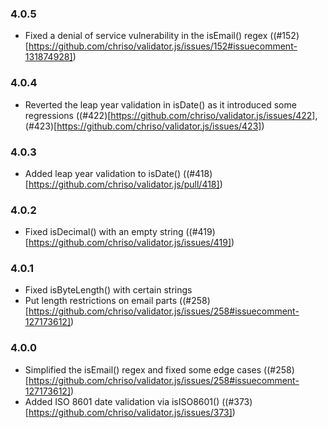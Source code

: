 ### 4.0.5

- Fixed a denial of service vulnerability in the isEmail() regex
  ((#152)[https://github.com/chriso/validator.js/issues/152#issuecomment-131874928])

### 4.0.4

- Reverted the leap year validation in isDate() as it introduced some regressions
  ((#422)[https://github.com/chriso/validator.js/issues/422], (#423)[https://github.com/chriso/validator.js/issues/423])

### 4.0.3

- Added leap year validation to isDate()
  ((#418)[https://github.com/chriso/validator.js/pull/418])

### 4.0.2

- Fixed isDecimal() with an empty string
  ((#419)[https://github.com/chriso/validator.js/issues/419])

### 4.0.1

- Fixed isByteLength() with certain strings
- Put length restrictions on email parts
  ((#258)[https://github.com/chriso/validator.js/issues/258#issuecomment-127173612])

### 4.0.0

- Simplified the isEmail() regex and fixed some edge cases
  ((#258)[https://github.com/chriso/validator.js/issues/258#issuecomment-127173612])
- Added ISO 8601 date validation via isISO8601()
  ((#373)[https://github.com/chriso/validator.js/issues/373])
